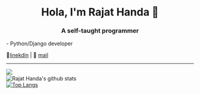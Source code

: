 <h1 align="center">Hola, I'm Rajat Handa 👋</h1>
<h3 align="center">A self-taught programmer</h3>
- Python/Django developer 



👔[linekdin](https://www.linkedin.com/in/rajat-handa-b6600a1b6/) | 📧 [mail](mailto:handarajat111@gmail.com)


---
<img align="left" src="https://github-readme-streak-stats.herokuapp.com/?user=rajat-coder&theme=dark" /></br>
![Rajat Handa's github stats](https://github-readme-stats.vercel.app/api?username=rajat-coder&show_icons=true&theme=radical&count_private=true)</br>
[![Top Langs](https://github-readme-stats.vercel.app/api/top-langs/?username=rajat-coder&theme=radical)](https://github.com/rajat-coder/github-readme-stats)

